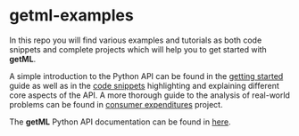 # getml-examples

In this repo you will find various examples and tutorials as both code
snippets and complete projects which will help you to get started with
**getML**.

A simple introduction to the Python API can be found in the [getting
started](python/getting_started/getting_started.ipynb) guide as well
as in the [code snippets](python/snippets/) highlighting and
explaining different core aspects of the API. A more thorough guide to
the analysis of real-world problems can be found in [consumer
expenditures](python/projects/consumer_expenditures/consumer_expenditures.ipynb)
project.

The **getML** Python API documentation can be found in
[here](https://docs.get.ml).
